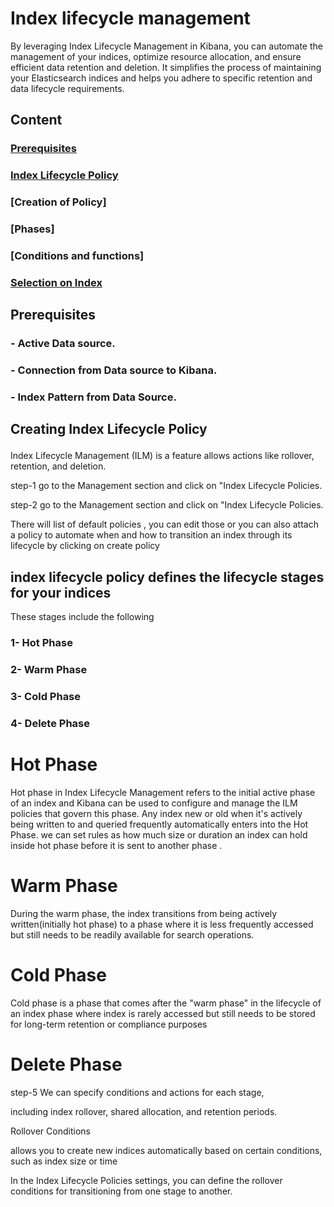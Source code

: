 # Index lifecycle management 

By leveraging Index Lifecycle Management in Kibana, you can automate the management of your indices, optimize resource allocation, and ensure efficient data retention and deletion. 
It simplifies the process of maintaining your Elasticsearch indices and helps you adhere to specific retention and data lifecycle requirements.


## Content 

### [Prerequisites](#requisite)
### [Index Lifecycle Policy](#ILMP)
### [Creation of Policy]
### [Phases]
### [Conditions and functions]

### [Selection on Index]()

## Prerequisites

### - Active Data source.
### - Connection from Data source to Kibana. 
### - Index Pattern from Data Source.


## Creating Index Lifecycle Policy <p id = "ILMP">

Index Lifecycle Management (ILM) is a feature allows actions like rollover, retention, and deletion. 

step-1 go to the Management section and click on "Index Lifecycle Policies.

step-2 go to the Management section and click on "Index Lifecycle Policies.

There will list of default policies , you can edit those or you can also attach a policy to automate when and how to transition an index through its lifecycle by clicking on create policy

## index lifecycle policy defines the lifecycle stages for your indices
  These stages include the following 
  
### 1- Hot Phase 
### 2- Warm Phase 
### 3- Cold Phase
### 4- Delete Phase
  
# Hot Phase 
  
  Hot phase in Index Lifecycle Management refers to the initial active phase of an index 
and Kibana can be used to configure and manage the ILM policies that govern this phase. 
Any index new or old when it's actively being written to and queried frequently automatically enters into the Hot Phase. 
we can set rules as how much size or duration an index can hold inside hot phase before it is sent to another phase .
  

# Warm Phase
  
  During the warm phase, the index transitions from being actively written(initially hot phase) to a phase where it is less frequently accessed but still needs to be readily available for search operations. 
  
# Cold Phase 
  
  Cold phase is a phase that comes after the "warm phase" in the lifecycle of an index
  phase where index is rarely accessed but still needs to be stored for long-term retention or compliance purposes
  
# Delete Phase 


step-5 We can specify conditions and actions for each stage, 

including index rollover, shared allocation, and retention periods.


Rollover Conditions 

allows you to create new indices automatically based on certain conditions, such as index size or time

In the Index Lifecycle Policies settings, you can define the rollover conditions for transitioning from one stage to another.

